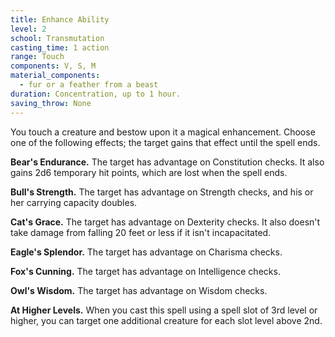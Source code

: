```yaml
---
title: Enhance Ability
level: 2
school: Transmutation
casting_time: 1 action
range: Touch
components: V, S, M
material_components:
  - fur or a feather from a beast
duration: Concentration, up to 1 hour.
saving_throw: None
---
```


You touch a creature and bestow upon it a magical enhancement. Choose one of the following effects; the target gains that effect until the spell ends.

**Bear's Endurance.** The target has advantage on Constitution checks. It also gains 2d6 temporary hit points, which are lost when the spell ends.

**Bull's Strength.** The target has advantage on Strength checks, and his or her carrying capacity doubles.

**Cat's Grace.** The target has advantage on Dexterity checks. It also doesn't take damage from falling 20 feet or less if it isn't incapacitated.

**Eagle's Splendor.** The target has advantage on Charisma checks.

**Fox's Cunning.** The target has advantage on Intelligence checks.

**Owl's Wisdom.** The target has advantage on Wisdom checks.

**At Higher Levels.** When you cast this spell using a spell slot of 3rd level or higher, you can target one additional creature for each slot level above 2nd.
